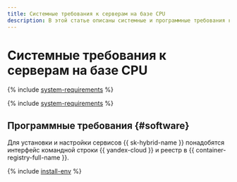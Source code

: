 ```yaml
---
title: Системные требования к серверам на базе CPU
description: В этой статье описаны системные и программные требования к серверам на базе CPU.
---
```


# Системные требования к серверам на базе CPU

{% include [system-requirements](../_includes/speechkit/system-requirements.md) %}

{% include [system-requirements](../_includes/speechkit/system-requirements-cpu.md) %}

## Программные требования {#software}

Для установки и настройки сервисов {{ sk-hybrid-name }} понадобятся интерфейс командной строки {{ yandex-cloud }} и реестр в {{ container-registry-full-name }}.

{% include [install-env](../_includes/speechkit/hybrid-env-install.md) %}
